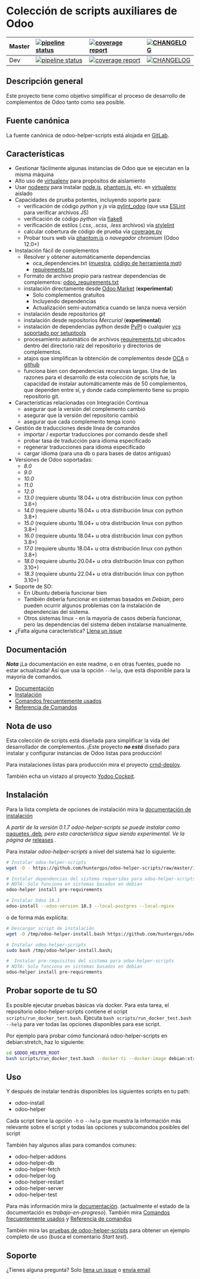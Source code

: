 # Colección de scripts auxiliares de Odoo

| Master        | [![pipeline status](https://github.com/huntergps/odoo-helper-scripts/badges/master/pipeline.svg)](https://github.com/huntergps/odoo-helper-scripts/commits/master) |  [![coverage report](https://github.com/huntergps/odoo-helper-scripts/badges/master/coverage.svg)](https://github.com/huntergps/odoo-helper-scripts/commits/master)| [![CHANGELOG](https://img.shields.io/badge/CHANGELOG-master-brightgreen.svg)](https://github.com/huntergps/odoo-helper-scripts/blob/master/CHANGELOG.md)              |
| ------------- |:---------------|:--------------|:------------|
| Dev           | [![pipeline status](https://github.com/huntergps/odoo-helper-scripts/badges/dev/pipeline.svg)](https://github.com/huntergps/odoo-helper-scripts/commits/dev) | [![coverage report](https://github.com/huntergps/odoo-helper-scripts/badges/dev/coverage.svg)](https://github.com/huntergps/odoo-helper-scripts/commits/dev) | [![CHANGELOG](https://img.shields.io/badge/CHANGELOG-dev-yellow.svg)](https://github.com/huntergps/odoo-helper-scripts/blob/dev/CHANGELOG.md) |

## Descripción general

Este proyecto tiene como objetivo simplificar el proceso de desarrollo de complementos de Odoo tanto como sea posible.

## Fuente canónica

La fuente canónica de odoo-helper-scripts está alojada en [GitLab](https://github.com/huntergps/odoo-helper-scripts).

## Características

- Gestionar fácilmente algunas instancias de Odoo que se ejecutan en la misma máquina
- Alto uso de [virtualenv](https://virtualenv.pypa.io/en/stable/) para propósitos de aislamiento
- Usar [nodeenv](https://pypi.python.org/pypi/nodeenv) para instalar [node.js](https://nodejs.org/en/), [phantom.js](http://phantomjs.org/), etc. en [virtualenv](https://virtualenv.pypa.io/en/stable/) aislado
- Capacidades de prueba potentes, incluyendo soporte para:
    - verificación de código *python* y *js* vía [pylint\_odoo](https://pypi.python.org/pypi/pylint-odoo) (que usa [ESLint](https://eslint.org/) para verificar archivos JS)
    - verificación de código *python* vía [flake8](https://pypi.python.org/pypi/flake8)
    - verificación de estilos (*.css*, *.scss*, *.less* archivos) vía [stylelint](https://stylelint.io/)
    - calcular cobertura de código de prueba vía [coverage.py](https://coverage.readthedocs.io)
    - Probar tours web vía [phantom.js](http://phantomjs.org/) o *navegador chromium* (Odoo 12.0+)
- Instalación fácil de complementos
    - Resolver y obtener automáticamente dependencias
        - oca\_dependencies.txt ([muestra](https://github.com/OCA/maintainer-quality-tools/blob/master/sample_files/oca_dependencies.txt), [código de herramienta mqt](https://github.com/OCA/maintainer-quality-tools/blob/master/sample_files/oca_dependencies.txt))
        - [requirements.txt](https://pip.readthedocs.io/en/stable/user_guide/#requirements-files)
    - Formato de archivo propio para rastrear dependencias de complementos: [odoo\_requirements.txt](https://katyukha.gitlab.io/odoo-helper-scripts/odoo-requirements-txt/)
    - instalación directamente desde [Odoo Market](https://apps.odoo.com/apps) (**experimental**)
        - Solo complementos gratuitos
        - Incluyendo dependencias
        - Actualización semi-automática cuando se lanza nueva versión
    - instalación desde repositorios *git*
    - instalación desde repositorios *Mercurial* (**experimental**)
    - instalación de dependencias python desde [PyPI](pypi.python.org/pypi) o cualquier [vcs soportado por setuptools](https://setuptools.readthedocs.io/en/latest/setuptools.html?highlight=develop%20mode#dependencies-that-aren-t-in-pypi)
    - procesamiento automático de archivos [requirements.txt](https://pip.pypa.io/en/stable/user_guide/#requirements-files) ubicados dentro del directorio raíz del repositorio y directorios de complementos.
    - atajos que simplifican la obtención de complementos desde [OCA](https://github.com/OCA) o [github](https://github.com)
    - funciona bien con dependencias recursivas largas.
      Una de las razones para el desarrollo de esta colección de scripts fue,
      la capacidad de instalar automáticamente más de 50 complementos,
      que dependen entre sí, y donde cada complemento tiene su propio repositorio git.
- Características relacionadas con Integración Continua
    - asegurar que la versión del complemento cambió
    - asegurar que la versión del repositorio cambió
    - asegurar que cada complemento tenga icono
- Gestión de traducciones desde línea de comandos
    - importar / exportar traducciones por comando desde shell
    - probar tasa de traducción para idioma especificado
    - regenerar traducciones para idioma especificado
    - cargar idioma (para una db o para bases de datos antiguas)
- Versiones de Odoo soportadas:
    - *8.0*
    - *9.0*
    - *10.0*
    - *11.0*
    - *12.0*
    - *13.0* (requiere ubuntu 18.04+ u otra distribución linux con python 3.6+)
    - *14.0* (requiere ubuntu 18.04+ u otra distribución linux con python 3.8+)
    - *15.0* (requiere ubuntu 18.04+ u otra distribución linux con python 3.8+)
    - *16.0* (requiere ubuntu 18.04+ u otra distribución linux con python 3.8+)
    - *17.0* (requiere ubuntu 18.04+ u otra distribución linux con python 3.8+)
    - *18.0* (requiere ubuntu 20.04+ u otra distribución linux con python 3.10+)
    - *18.3* (requiere ubuntu 22.04+ u otra distribución linux con python 3.10+)
- Soporte de SO:
    - En *Ubuntu* debería funcionar bien
    - También debería funcionar en sistemas basados en *Debian*, pero pueden ocurrir algunos problemas con la instalación de dependencias del sistema.
    - Otros sistemas linux - en la mayoría de casos debería funcionar, pero las dependencias del sistema deben instalarse manualmente.
- ¿Falta alguna característica? [Llena un issue](https://github.com/huntergps/odoo-helper-scripts/issues/new)


## Documentación

***Nota*** ¡La documentación en este readme, o en otras fuentes, puede no estar actualizada!
Así que usa la opción `--help`, que está disponible para la mayoría de comandos.

- [Documentación](https://katyukha.gitlab.io/odoo-helper-scripts/)
- [Instalación](https://katyukha.gitlab.io/odoo-helper-scripts/installation/)
- [Comandos frecuentemente usados](https://katyukha.gitlab.io/odoo-helper-scripts/frequently-used-commands/)
- [Referencia de Comandos](https://katyukha.gitlab.io/odoo-helper-scripts/command-reference/)


## Nota de uso

Esta colección de scripts está diseñada para simplificar la vida del desarrollador de complementos.
¡Este proyecto ***no está*** diseñado para instalar y configurar instancias de Odoo listas para producción!

Para instalaciones listas para producción mira el proyecto [crnd-deploy](http://github.com/crnd-inc/crnd-deploy).

También echa un vistazo al proyecto [Yodoo Cockpit](https://crnd.pro/yodoo-cockpit).


## Instalación

Para la lista completa de opciones de instalación mira la [documentación de instalación](https://katyukha.gitlab.io/odoo-helper-scripts/installation/)

*A partir de la versión 0.1.7 odoo-helper-scripts se puede instalar como* [paquetes .deb](https://katyukha.gitlab.io/odoo-helper-scripts/installation#install-as-deb-package)*,
pero esta característica sigue siendo experimental. Ve la página de* [releases](https://github.com/huntergps/odoo-helper-scripts/tags) *.*

Para instalar *odoo-helper-scripts* a nivel del sistema haz lo siguiente:

```bash
# Instalar odoo-helper-scripts
wget -O - https://github.com/huntergps/odoo-helper-scripts/raw/master/install-system.bash | sudo bash -s

# Instalar dependencias del sistema requeridas para odoo-helper-scripts
# NOTA: Solo funciona en sistemas basados en debian
odoo-helper install pre-requirements

# Instalar Odoo 18.3
odoo-install --odoo-version 18.3 --local-postgres --local-nginx
```

o de forma más explícita:

```bash
# Descargar script de instalación
wget -O /tmp/odoo-helper-install.bash https://github.com/huntergps/odoo-helper-scripts/raw/master/install-system.bash;

# Instalar odoo-helper-scripts
sudo bash /tmp/odoo-helper-install.bash;

#  Instalar pre-requisitos del sistema para odoo-helper-scripts
# NOTA: Solo funciona en sistemas basados en debian
odoo-helper install pre-requirements
```

## Probar soporte de tu SO

Es posible ejecutar pruebas básicas vía docker.
Para esta tarea, el repositorio odoo-helper-scripts contiene el script `scripts/run_docker_test.bash`.
Ejecuta `bash scripts/run_docker_test.bash --help` para ver todas las opciones disponibles para ese script.

Por ejemplo para probar cómo funcionará odoo-helper-scripts en debian:stretch, haz lo siguiente:

```bash
cd $ODOO_HELPER_ROOT
bash scripts/run_docker_test.bash --docker-ti --docker-image debian:stretch
```


## Uso

Y después de instalar tendrás disponibles los siguientes scripts en tu path:

- odoo-install
- odoo-helper

Cada script tiene la opción `-h` o `--help` que muestra la información más relevante
sobre el script y todas las opciones y subcomandos posibles del script

También hay algunos alias para comandos comunes:

- odoo-helper-addons
- odoo-helper-db
- odoo-helper-fetch
- odoo-helper-log
- odoo-helper-restart
- odoo-helper-server
- odoo-helper-test

Para más información mira la [documentación](https://katyukha.gitlab.io/odoo-helper-scripts/). (actualmente el estado de la documentación es *trabajo-en-progreso*).
También mira [Comandos frecuentemente usados](https://katyukha.gitlab.io/odoo-helper-scripts/frequently-used-commands/) y [Referencia de comandos](https://katyukha.gitlab.io/odoo-helper-scripts/command-reference/)

También mira las [pruebas de odoo-helper-scripts](./tests/test.bash) para obtener un ejemplo completo de uso (busca el comentario *Start test*).

## Soporte

¿Tienes alguna pregunta? Solo [llena un issue](https://github.com/huntergps/odoo-helper-scripts/issues/new) o [envía email](mailto:incoming+katyukha/odoo-helper-scripts@incoming.gitlab.com)
